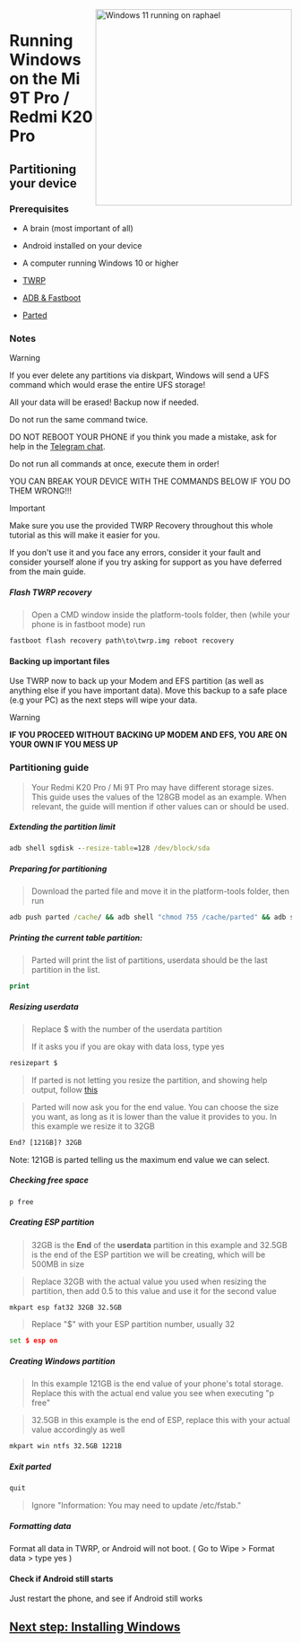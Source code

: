 <img align="right" src="https://raw.githubusercontent.com/graphiks/woa-raphael/main/media/raphael.png" width="350" alt="Windows 11 running on raphael">

# Running Windows on the Mi 9T Pro / Redmi K20 Pro

## Partitioning your device

### Prerequisites
- A brain (most important of all)
- Android installed on your device
- A computer running Windows 10 or higher
- [TWRP](https://github.com/graphiks/woa-raphael/releases/download/raphael-partitioning/twrp.img)

- [ADB & Fastboot](https://developer.android.com/studio/releases/platform-tools)

- [Parted](https://github.com/graphiks/woa-raphael/releases/download/raphael-partitioning/parted)

### Notes
> [!WARNING]  
> If you ever delete any partitions via diskpart, Windows will send a UFS command which would erase the entire UFS storage!
> 
> All your data will be erased! Backup now if needed.
> 
> Do not run the same command twice.
> 
> DO NOT REBOOT YOUR PHONE if you think you made a mistake, ask for help in the [Telegram chat](https://t.me/woaraphael).
> 
>
> Do not run all commands at once, execute them in order!
>
> YOU CAN BREAK YOUR DEVICE WITH THE COMMANDS BELOW IF YOU DO THEM WRONG!!!

> [!IMPORTANT]
> Make sure you use the provided TWRP Recovery throughout this whole tutorial as this will make it easier for you.
> 
> If you don't use it and you face any errors, consider it your fault and consider yourself alone if you try asking for support as you have deferred from the main guide.

##### Flash TWRP recovery
> Open a CMD window inside the platform-tools folder, then (while your phone is in fastboot mode) run
```cmd
fastboot flash recovery path\to\twrp.img reboot recovery
```

#### Backing up important files
Use TWRP now to back up your Modem and EFS partition (as well as anything else if you have important data). Move this backup to a safe place (e.g your PC) as the next steps will wipe your data.

> [!warning]
> **IF YOU PROCEED WITHOUT BACKING UP MODEM AND EFS, YOU ARE ON YOUR OWN IF YOU MESS UP**

### Partitioning guide
> Your Redmi K20 Pro / Mi 9T Pro may have different storage sizes. This guide uses the values of the 128GB model as an example. When relevant, the guide will mention if other values can or should be used.

##### Extending the partition limit
```cmd
adb shell sgdisk --resize-table=128 /dev/block/sda
```

##### Preparing for partitioning
> Download the parted file and move it in the platform-tools folder, then run
```cmd
adb push parted /cache/ && adb shell "chmod 755 /cache/parted" && adb shell /cache/parted /dev/block/sda
```

##### Printing the current table partition:
> Parted will print the list of partitions, userdata should be the last partition in the list.
```cmd
print
```

##### Resizing userdata
> Replace $ with the number of the userdata partition
>
> If it asks you if you are okay with data loss, type yes
```cmd
resizepart $
```
> If parted is not letting you resize the partition, and showing help output, follow [this](/guide/parted.md)

> Parted will now ask you for the end value.
> You can choose the size you want, as long as it is lower than the value it provides to you. In this example we resize it to 32GB

```cmd
End? [121GB]? 32GB
```
Note: 121GB is parted telling us the maximum end value we can select.

##### Checking free space
```cmd
p free
```

##### Creating ESP partition
> 32GB is the **End** of the **userdata** partition in this example and 32.5GB is the end of the ESP partition we will be creating, which will be 500MB in size

> Replace 32GB with the actual value you used when resizing the partition, then add 0.5 to this value and use it for the second value
```cmd
mkpart esp fat32 32GB 32.5GB
```

> Replace "$" with your ESP partition number, usually 32
```cmd
set $ esp on
```

##### Creating Windows partition
> In this example 121GB is the end value of your phone's total storage. Replace this with the actual end value you see when executing "p free"

> 32.5GB in this example is the end of ESP, replace this with your actual value accordingly as well
```cmd
mkpart win ntfs 32.5GB 1221B
```

##### Exit parted
```cmd
quit
```
> Ignore "Information: You may need to update /etc/fstab."
##### Formatting data
Format all data in TWRP, or Android will not boot.
( Go to Wipe > Format data > type yes )

#### Check if Android still starts
Just restart the phone, and see if Android still works


## [Next step: Installing Windows](/guide/install-2.md)
